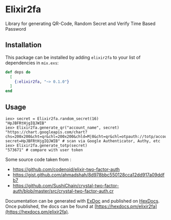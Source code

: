 # Elixir2fa

Library for generating QR-Code, Random Secret and Verify Time Based Password

## Installation

This package can be installed by adding `elixir2fa` to your list of dependencies in `mix.exs`:

```elixir
def deps do
  [
    {:elixir2fa, "~> 0.1.0"}
  ]
end
```

## Usage

```
iex> secret = Elixir2fa.random_secret(16)     
"HpJBFRtHjgIQJWIB"
iex> Elixir2fa.generate_qr("account_name", secret)
"https://chart.googleapis.com/chart?chs=200x200&cht=qr&chl=200x200&chld=M|0&cht=qr&chl=otpauth://totp/account_name?secret=HpJBFRtHjgIQJWIB" # scan via Google Authenticator, Authy, etc
iex> Elixir2fa.generate_totp(secret)              
"573671" # compare with user token
```

Some source code taken from : 

* https://github.com/codenoid/elixir-two-factor-auth
* https://gist.github.com/ahmadshah/8d978bbc550128cca12dd917a09ddfb7
* https://github.com/SushiChain/crystal-two-factor-auth/blob/master/src/crystal-two-factor-auth.cr

Documentation can be generated with [ExDoc](https://github.com/elixir-lang/ex_doc)
and published on [HexDocs](https://hexdocs.pm). Once published, the docs can
be found at [https://hexdocs.pm/elixir2fa](https://hexdocs.pm/elixir2fa).
